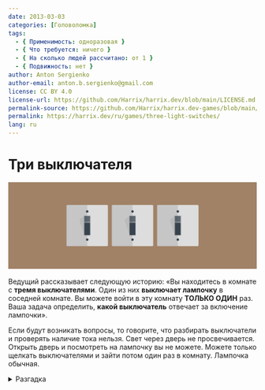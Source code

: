 ```yaml
---
date: 2013-03-03
categories: [Головоломка]
tags:
  - { Применимость: одноразовая }
  - { Что требуется: ничего }
  - { На сколько людей рассчитано: от 1 }
  - { Подвижность: нет }
author: Anton Sergienko
author-email: anton.b.sergienko@gmail.com
license: CC BY 4.0
license-url: https://github.com/Harrix/harrix.dev/blob/main/LICENSE.md
permalink-source: https://github.com/Harrix/harrix.dev-games/blob/main/three-light-switches/three-light-switches.md
permalink: https://harrix.dev/ru/games/three-light-switches/
lang: ru
---
```


# Три выключателя

![Featured image](featured-image.svg)

Ведущий рассказывает следующую историю: «Вы находитесь в комнате с **тремя выключателями**. Один из них **выключает лампочку** в соседней комнате. Вы можете войти в эту комнату **ТОЛЬКО ОДИН** раз. Ваша задача определить, **какой выключатель** отвечает за включение лампочки».

Если будут возникать вопросы, то говорите, что разбирать выключатели и проверять наличие тока нельзя. Свет через дверь не просвечивается. Открыть дверь и посмотреть на лампочку вы не можете. Можете только щелкать выключателями и зайти потом один раз в комнату. Лампочка обычная.

<details>
<summary>Разгадка</summary>

Основана на физических явлениях. В общем, нужно вначале включить один выключатель. Подождать минуту. Выключить. Включить второй, и пойти в комнату.

Если лампочка **горит**, то **второй** выключатель включает лампочку.

Если лампочка **не горит, но горячая**, то ее включает **первый** выключатель (она не остыла).

Если лампочка **не горит и холодная**, то ее включает **третий** выключатель.

</details>

